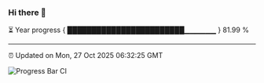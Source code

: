### Hi there 👋

⏳ Year progress { ████████████████████████▁▁▁▁▁▁ } 81.99 %

---

⏰ Updated on Mon, 27 Oct 2025 06:32:25 GMT

![Progress Bar CI](https://github.com/liununu/liununu/workflows/Progress%20Bar%20CI/badge.svg)
